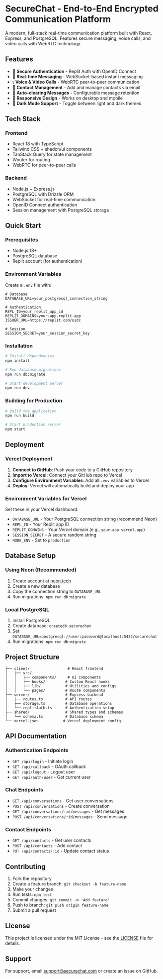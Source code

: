 # SecureChat - End-to-End Encrypted Communication Platform

A modern, full-stack real-time communication platform built with React, Express, and PostgreSQL. Features secure messaging, voice calls, and video calls with WebRTC technology.

## Features

- 🔐 **Secure Authentication** - Replit Auth with OpenID Connect
- 💬 **Real-time Messaging** - WebSocket-based instant messaging
- 📞 **Voice & Video Calls** - WebRTC peer-to-peer communication
- 👥 **Contact Management** - Add and manage contacts via email
- 🔄 **Auto-clearing Messages** - Configurable message retention
- 📱 **Responsive Design** - Works on desktop and mobile
- 🌙 **Dark Mode Support** - Toggle between light and dark themes

## Tech Stack

### Frontend
- React 18 with TypeScript
- Tailwind CSS + shadcn/ui components
- TanStack Query for state management
- Wouter for routing
- WebRTC for peer-to-peer calls

### Backend
- Node.js + Express.js
- PostgreSQL with Drizzle ORM
- WebSocket for real-time communication
- OpenID Connect authentication
- Session management with PostgreSQL storage

## Quick Start

### Prerequisites
- Node.js 18+
- PostgreSQL database
- Replit account (for authentication)

### Environment Variables

Create a `.env` file with:

```env
# Database
DATABASE_URL=your_postgresql_connection_string

# Authentication
REPL_ID=your_replit_app_id
REPLIT_DOMAINS=your-app.replit.app
ISSUER_URL=https://replit.com/oidc

# Session
SESSION_SECRET=your_session_secret_key
```

### Installation

```bash
# Install dependencies
npm install

# Run database migrations
npm run db:migrate

# Start development server
npm run dev
```

### Building for Production

```bash
# Build the application
npm run build

# Start production server
npm start
```

## Deployment

### Vercel Deployment

1. **Connect to GitHub**: Push your code to a GitHub repository
2. **Import to Vercel**: Connect your GitHub repo to Vercel
3. **Configure Environment Variables**: Add all `.env` variables to Vercel
4. **Deploy**: Vercel will automatically build and deploy your app

### Environment Variables for Vercel

Set these in your Vercel dashboard:

- `DATABASE_URL` - Your PostgreSQL connection string (recommend Neon)
- `REPL_ID` - Your Replit app ID
- `REPLIT_DOMAINS` - Your Vercel domain (e.g., `your-app.vercel.app`)
- `SESSION_SECRET` - A secure random string
- `NODE_ENV` - Set to `production`

## Database Setup

### Using Neon (Recommended)

1. Create account at [neon.tech](https://neon.tech)
2. Create a new database
3. Copy the connection string to `DATABASE_URL`
4. Run migrations: `npm run db:migrate`

### Local PostgreSQL

1. Install PostgreSQL
2. Create database: `createdb securechat`
3. Set `DATABASE_URL=postgresql://user:password@localhost:5432/securechat`
4. Run migrations: `npm run db:migrate`

## Project Structure

```
├── client/                 # React frontend
│   ├── src/
│   │   ├── components/     # UI components
│   │   ├── hooks/         # Custom React hooks
│   │   ├── lib/           # Utilities and configs
│   │   └── pages/         # Route components
├── server/                # Express backend
│   ├── routes.ts          # API routes
│   ├── storage.ts         # Database operations
│   └── replitAuth.ts      # Authentication setup
├── shared/                # Shared types and schemas
│   └── schema.ts          # Database schema
└── vercel.json           # Vercel deployment config
```

## API Documentation

### Authentication Endpoints
- `GET /api/login` - Initiate login
- `GET /api/callback` - OAuth callback
- `GET /api/logout` - Logout user
- `GET /api/auth/user` - Get current user

### Chat Endpoints
- `GET /api/conversations` - Get user conversations
- `POST /api/conversations` - Create conversation
- `GET /api/conversations/:id/messages` - Get messages
- `POST /api/conversations/:id/messages` - Send message

### Contact Endpoints
- `GET /api/contacts` - Get user contacts
- `POST /api/contacts` - Add contact
- `PUT /api/contacts/:id` - Update contact status

## Contributing

1. Fork the repository
2. Create a feature branch: `git checkout -b feature-name`
3. Make your changes
4. Run tests: `npm test`
5. Commit changes: `git commit -m 'Add feature'`
6. Push to branch: `git push origin feature-name`
7. Submit a pull request

## License

This project is licensed under the MIT License - see the [LICENSE](LICENSE) file for details.

## Support

For support, email support@securechat.com or create an issue on GitHub.